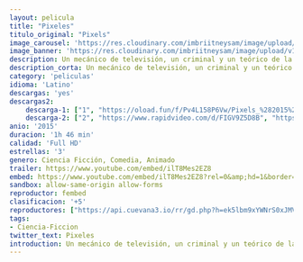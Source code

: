 ```yaml
---
layout: pelicula
title: "Pixeles"
titulo_original: "Pixels"
image_carousel: 'https://res.cloudinary.com/imbriitneysam/image/upload/v1547327650/pixels-poster-min.jpg'
image_banner: 'https://res.cloudinary.com/imbriitneysam/image/upload/v1547327651/pixels-bannr-min.jpg'
description: Un mecánico de televisión, un criminal y un teórico de la conspiración, todos ellos amigos del presidente y antiguos jugadores de élite de videojuegos, son reclutados por el presidente para ayudar a salvar al país.
description_corta: Un mecánico de televisión, un criminal y un teórico de la conspiración, todos ellos amigos del presidente y antiguos jugadores de élite de videojuegos, son reclutados por el presidente para ayudar a salvar al país.
category: 'peliculas'
idioma: 'Latino'
descargas: 'yes'
descargas2:
    descarga-1: ["1", "https://oload.fun/f/Pv4L158P6Vw/Pixels_%282015%29_En_Latino_HD.mp4", "https://www.google.com/s2/favicons?domain=openload.co","OpenLoad","https://res.cloudinary.com/imbriitneysam/image/upload/v1541473684/mexico.png", "Latino", "Full HD"]
    descarga-2: ["2", "https://www.rapidvideo.com/d/FIGV9Z5D8B", "https://www.google.com/s2/favicons?domain=www.rapidvideo.com","RapidVideo","https://res.cloudinary.com/imbriitneysam/image/upload/v1541473684/mexico.png", "Latino", "Full HD"]
anio: '2015'
duracion: '1h 46 min'
calidad: 'Full HD'
estrellas: '3'
genero: Ciencia Ficción, Comedia, Animado
trailer: https://www.youtube.com/embed/ilT8Mes2EZ8
embed: https://www.youtube.com/embed/ilT8Mes2EZ8?rel=0&amp;hd=1&border=0&wmode=opaque&enablejsapi=1&modestbranding=1&controls=1&showinfo=1
sandbox: allow-same-origin allow-forms
reproductor: fembed
clasificacion: '+5'
reproductores: ["https://api.cuevana3.io/rr/gd.php?h=ek5lbm9xYWNrS0xJMVp5b21KREk0dFBLbjVkaHhkRGdrOG1jbnBpUnhhS1Z6YVI2bmNpajNzZmJoNE9hMlpTcm1hNmpmNWF2dDhxeHVvMWlxdENWd3B1U3FadVkyUT09"]
tags:
- Ciencia-Ficcion
twitter_text: Pixeles
introduction: Un mecánico de televisión, un criminal y un teórico de la conspiración, todos ellos amigos del presidente y antiguos jugadores de élite de videojuegos, son reclutados por el presidente para ayudar a salvar al país.
---
```












